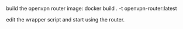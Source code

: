 build the openvpn router image:
docker build . -t openvpn-router:latest

edit the wrapper script and start using the router.